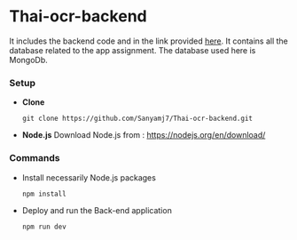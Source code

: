 # Thai-ocr-backend
It includes the backend code and in the link provided [here](https://thai-id-ocr-backend-m783.onrender.com/product). It contains all the database related to the app assignment. The database used here is MongoDb.
### Setup
- **Clone**

      git clone https://github.com/Sanyamj7/Thai-ocr-backend.git
- **Node.js**
Download Node.js from : https://nodejs.org/en/download/


### Commands

- Install necessarily Node.js packages

      npm install
- Deploy and run the Back-end application

      npm run dev

